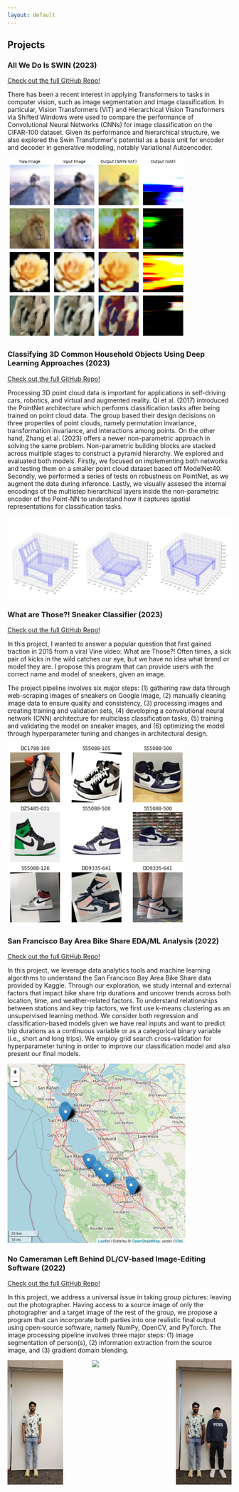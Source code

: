 ```yaml
---
layout: default
---
```


## Projects

### All We Do Is SWIN (2023)

[Check out the full GitHub Repo!](https://github.com/thejeffreyli/pytorch-vision-transformers)

There has been a recent interest in applying Transformers to tasks in computer vision, such as image segmentation and image classification. In particular, Vision Transformers (ViT) and Hierarchical Vision Transformers via Shifted Windows were used to compare the performance of Convolutional Neural Networks (CNNs) for image classification on the CIFAR-100 dataset. Given its performance and hierarchical structure, we also explored the Swin Transformer's potential as a basis unit for encoder and decoder in generative modeling, notably Variational Autoencoder.

<img src="/assets/img/SWIN_vae_output.png" width="400">

### Classifying 3D Common Household Objects Using Deep Learning Approaches (2023)

[Check out the full GitHub Repo!](https://github.com/thejeffreyli/point-cloud-classification-exploration)

Processing 3D point cloud data is important for applications in self-driving cars, robotics, and virtual and augmented reality. Qi et al. (2017) introduced the PointNet architecture which performs classification tasks after being trained on point cloud data. The group based their design decisions on three properties of point clouds, namely permutation invariance, transformation invariance, and interactions among points. On the other hand, Zhang et al. (2023) offers a newer non-parametric approach in solving the same problem. Non-parametric building blocks are stacked across multiple stages to construct a pyramid hierarchy. We explored and evaluated both models. Firstly, we focused on implementing both networks and testing them on a smaller point cloud dataset based off ModelNet40. Secondly, we performed a series of tests on robustness on PointNet, as we augment the data during inference. Lastly, we visually assesed the internal encodings of the multistep hierarchical layers inside the non-parametric encoder of the Point-NN to understand how it captures spatial representations for classification tasks.

<img src="/assets/img/chairs.png">


### What are Those?! Sneaker Classifier (2023)

[Check out the full GitHub Repo!](https://github.com/thejeffreyli/what-are-those-sneakers)

In this project, I wanted to answer a popular question that first gained traction in 2015 from a viral Vine video: What are Those?! Often times, a sick pair of kicks in the wild catches our eye, but we have no idea what brand or model they are. I propose this program that can provide users with the correct name and model of sneakers, given an image.

The project pipeline involves six major steps: (1) gathering raw data through web-scraping images of sneakers on Google Image, (2) manually cleaning image data to ensure quality and consistency, (3) processing images and creating training and validation sets, (4) developing a convolutional neural network (CNN) architecture for multiclass classification tasks, (5) training and validating the model on sneaker images, and (6) optimizing the model through hyperparameter tuning and changes in architectural design.

<img src="/assets/img/augmentation.png" width="400">

### San Francisco Bay Area Bike Share EDA/ML Analysis (2022)

[Check out the full GitHub Repo!](https://github.com/thejeffreyli/kaggle-sf-bay-area-bike-share)

In this project, we leverage data analytics tools and machine learning algorithms to understand the San Francisco Bay Area Bike Share data provided by Kaggle. Through our exploration, we study internal and external factors that impact bike share trip durations and uncover trends across both location, time, and weather-related factors. To understand relationships between stations and key trip factors, we first use k-means clustering as an unsupervised learning method. We consider both regression and classification-based models given we have real inputs and want to predict trip durations as a continuous variable or as a categorical binary variable (i.e., short and long trips). We employ grid search cross-validation for hyperparameter tuning in order to improve our classification model and also present our final models.

<img src="/assets/img/sf_map.png" width="400">


### No Cameraman Left Behind DL/CV-based Image-Editing Software (2022)

[Check out the full GitHub Repo!](https://github.com/thejeffreyli/no-cameraman-left-behind)

In this project, we address a universal issue in taking group pictures: leaving out the photographer. Having access to a source image of only the photographer and a target image of the rest of the group, we propose a program that can incorporate both parties into one realistic final output using open-source software, namely NumPy, OpenCV, and PyTorch. The image processing pipeline involves three major steps: (1) image segmentation of person(s), (2) information extraction from the source image, and (3) gradient domain blending. 

<div style="display: flex; justify-content: space-between;">
    <img src="/assets/img/source.jpg" width="125" style="margin-right: 10px;">
    <img src="/assets/img/target.jpg" width="125" style="margin-right: 10px;">
    <img src="/assets/img/solid.jpg" width="125">
</div>
